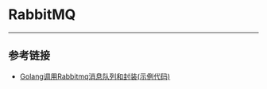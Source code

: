 # RabbitMQ
***

## 参考链接
- [Golang调用Rabbitmq消息队列和封装(示例代码)](https://www.136.la/shida/show-343830.html)